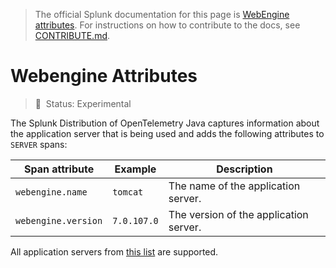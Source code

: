 > The official Splunk documentation for this page is [WebEngine attributes](https://docs.splunk.com/Observability/gdi/get-data-in/application/java/configuration/java-otel-metrics-attributes.html#middleware-attributes-java-otel). For instructions on how to contribute to the docs, see [CONTRIBUTE.md](../CONTRIBUTE.md).

# Webengine Attributes

> :construction: &nbsp;Status: Experimental

The Splunk Distribution of OpenTelemetry Java captures information about the application server that is being used and
adds the following attributes to `SERVER` spans:

| Span attribute       | Example     | Description |
| -------------------- | ----------- | ----------- |
| `webengine.name`    | `tomcat`    | The name of the application server.
| `webengine.version` | `7.0.107.0` | The version of the application server.

All application servers
from [this list](https://github.com/open-telemetry/opentelemetry-java-instrumentation/blob/main/docs/supported-libraries.md#application-servers)
are supported.
